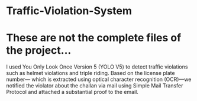 # Traffic-Violation-System

# These are not the complete files of the project...

I used You Only Look Once Version 5 (YOLO V5) to detect traffic violations such as helmet violations and triple riding. Based on the license plate number— which is extracted using optical character recognition (OCR)—we notified the violator about the challan via mail using Simple Mail Transfer Protocol and attached a substantial proof to the email. 
